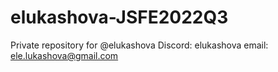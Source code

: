 # elukashova-JSFE2022Q3
Private repository for @elukashova
Discord: elukashova
email: ele.lukashova@gmail.com
